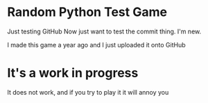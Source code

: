 # Random Python Test Game
 Just testing GitHub
 Now just want to test the commit thing.
 I'm new.

 I made this game a year ago and I just uploaded it onto GitHub

 # It's a work in progress
 It does not work, and if you try to play it it will annoy you
